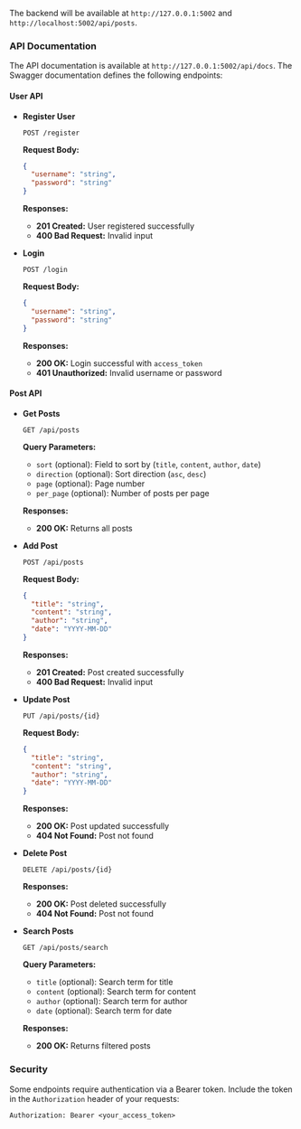 The backend will be available at `http://127.0.0.1:5002` and `http://localhost:5002/api/posts`.

### API Documentation

The API documentation is available at `http://127.0.0.1:5002/api/docs`. The Swagger documentation defines the following endpoints:

#### User API

- **Register User**

  ```http
  POST /register
  ```

  **Request Body:**
  ```json
  {
    "username": "string",
    "password": "string"
  }
  ```

  **Responses:**
  - **201 Created:** User registered successfully
  - **400 Bad Request:** Invalid input

- **Login**

  ```http
  POST /login
  ```

  **Request Body:**
  ```json
  {
    "username": "string",
    "password": "string"
  }
  ```

  **Responses:**
  - **200 OK:** Login successful with `access_token`
  - **401 Unauthorized:** Invalid username or password

#### Post API

- **Get Posts**

  ```http
  GET /api/posts
  ```

  **Query Parameters:**
  - `sort` (optional): Field to sort by (`title`, `content`, `author`, `date`)
  - `direction` (optional): Sort direction (`asc`, `desc`)
  - `page` (optional): Page number
  - `per_page` (optional): Number of posts per page

  **Responses:**
  - **200 OK:** Returns all posts

- **Add Post**

  ```http
  POST /api/posts
  ```

  **Request Body:**
  ```json
  {
    "title": "string",
    "content": "string",
    "author": "string",
    "date": "YYYY-MM-DD"
  }
  ```

  **Responses:**
  - **201 Created:** Post created successfully
  - **400 Bad Request:** Invalid input

- **Update Post**

  ```http
  PUT /api/posts/{id}
  ```

  **Request Body:**
  ```json
  {
    "title": "string",
    "content": "string",
    "author": "string",
    "date": "YYYY-MM-DD"
  }
  ```

  **Responses:**
  - **200 OK:** Post updated successfully
  - **404 Not Found:** Post not found

- **Delete Post**

  ```http
  DELETE /api/posts/{id}
  ```

  **Responses:**
  - **200 OK:** Post deleted successfully
  - **404 Not Found:** Post not found

- **Search Posts**

  ```http
  GET /api/posts/search
  ```

  **Query Parameters:**
  - `title` (optional): Search term for title
  - `content` (optional): Search term for content
  - `author` (optional): Search term for author
  - `date` (optional): Search term for date

  **Responses:**
  - **200 OK:** Returns filtered posts

### Security

Some endpoints require authentication via a Bearer token. Include the token in the `Authorization` header of your requests:

```
Authorization: Bearer <your_access_token>
``` 

